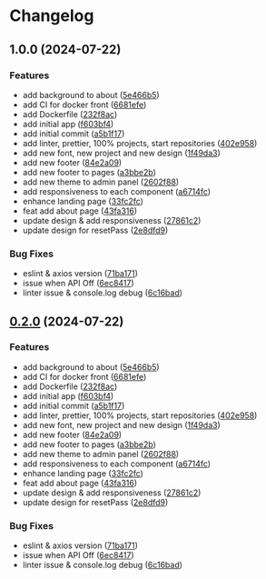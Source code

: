 # Changelog

## 1.0.0 (2024-07-22)


### Features

* add background to about ([5e466b5](https://github.com/IMT-BS-Digital-Economics/ideal_lab_front/commit/5e466b5228ea727a859a855b77066c1ce90141af))
* add CI for docker front ([6681efe](https://github.com/IMT-BS-Digital-Economics/ideal_lab_front/commit/6681efe28637f62a1eb16ff75e6669346d5d7f70))
* add Dockerfile ([232f8ac](https://github.com/IMT-BS-Digital-Economics/ideal_lab_front/commit/232f8ac71b04ce519e319f84a91ddf5bc4c4e8bb))
* add initial app ([f603bf4](https://github.com/IMT-BS-Digital-Economics/ideal_lab_front/commit/f603bf4d554f97e2efcb542c41d45b0d3aefb00c))
* add initial commit ([a5b1f17](https://github.com/IMT-BS-Digital-Economics/ideal_lab_front/commit/a5b1f17b312ebbeb2efec689ad38d167faeef15d))
* add linter, prettier, 100% projects, start repositories ([402e958](https://github.com/IMT-BS-Digital-Economics/ideal_lab_front/commit/402e95839143de585b38d7a82a2459c9853419ea))
* add new font, new project and new design ([1f49da3](https://github.com/IMT-BS-Digital-Economics/ideal_lab_front/commit/1f49da3d4977b5086be2da0404e1ca3db151b6d9))
* add new footer ([84e2a09](https://github.com/IMT-BS-Digital-Economics/ideal_lab_front/commit/84e2a09e25185ff660bb7411e40778cfd2f1a3b9))
* add new footer to pages ([a3bbe2b](https://github.com/IMT-BS-Digital-Economics/ideal_lab_front/commit/a3bbe2ba20eee263d47458f9e6aa072283a81b9d))
* add new theme to admin panel ([2602f88](https://github.com/IMT-BS-Digital-Economics/ideal_lab_front/commit/2602f88882fe1be4a0e6cc19b59466a18b9554fc))
* add responsiveness to each component ([a6714fc](https://github.com/IMT-BS-Digital-Economics/ideal_lab_front/commit/a6714fc413f2480bb9bdc01bbcf606725eada969))
* enhance landing page ([33fc2fc](https://github.com/IMT-BS-Digital-Economics/ideal_lab_front/commit/33fc2fcc5debc52874ae1b94e9a861f7bcc0ae1c))
* feat add about page ([43fa316](https://github.com/IMT-BS-Digital-Economics/ideal_lab_front/commit/43fa31653a59f55f0909aaf8aed6b3b27fac33bd))
* update design & add responsiveness ([27861c2](https://github.com/IMT-BS-Digital-Economics/ideal_lab_front/commit/27861c2b5a3e0cb41d0f5c9222e8eada0f37dc23))
* update design for resetPass ([2e8dfd9](https://github.com/IMT-BS-Digital-Economics/ideal_lab_front/commit/2e8dfd901197e868345a19129df0574b185160b4))


### Bug Fixes

* eslint & axios version ([71ba171](https://github.com/IMT-BS-Digital-Economics/ideal_lab_front/commit/71ba171f508f295cbf4f9c1ebc27d53e19a447af))
* issue when API Off ([6ec8417](https://github.com/IMT-BS-Digital-Economics/ideal_lab_front/commit/6ec8417ffe5dadca8abd0a3a86837f31923cce5b))
* linter issue & console.log debug ([6c16bad](https://github.com/IMT-BS-Digital-Economics/ideal_lab_front/commit/6c16bad86346694865d006dd65a7f6be0b8ef10a))

## [0.2.0](https://github.com/IMT-BS-Digital-Economics/ideal_lab_front/compare/ideal-lab-dashboard-front-v0.1.0...ideal-lab-dashboard-front@v0.2.0) (2024-07-22)


### Features

* add background to about ([5e466b5](https://github.com/IMT-BS-Digital-Economics/ideal_lab_front/commit/5e466b5228ea727a859a855b77066c1ce90141af))
* add CI for docker front ([6681efe](https://github.com/IMT-BS-Digital-Economics/ideal_lab_front/commit/6681efe28637f62a1eb16ff75e6669346d5d7f70))
* add Dockerfile ([232f8ac](https://github.com/IMT-BS-Digital-Economics/ideal_lab_front/commit/232f8ac71b04ce519e319f84a91ddf5bc4c4e8bb))
* add initial app ([f603bf4](https://github.com/IMT-BS-Digital-Economics/ideal_lab_front/commit/f603bf4d554f97e2efcb542c41d45b0d3aefb00c))
* add initial commit ([a5b1f17](https://github.com/IMT-BS-Digital-Economics/ideal_lab_front/commit/a5b1f17b312ebbeb2efec689ad38d167faeef15d))
* add linter, prettier, 100% projects, start repositories ([402e958](https://github.com/IMT-BS-Digital-Economics/ideal_lab_front/commit/402e95839143de585b38d7a82a2459c9853419ea))
* add new font, new project and new design ([1f49da3](https://github.com/IMT-BS-Digital-Economics/ideal_lab_front/commit/1f49da3d4977b5086be2da0404e1ca3db151b6d9))
* add new footer ([84e2a09](https://github.com/IMT-BS-Digital-Economics/ideal_lab_front/commit/84e2a09e25185ff660bb7411e40778cfd2f1a3b9))
* add new footer to pages ([a3bbe2b](https://github.com/IMT-BS-Digital-Economics/ideal_lab_front/commit/a3bbe2ba20eee263d47458f9e6aa072283a81b9d))
* add new theme to admin panel ([2602f88](https://github.com/IMT-BS-Digital-Economics/ideal_lab_front/commit/2602f88882fe1be4a0e6cc19b59466a18b9554fc))
* add responsiveness to each component ([a6714fc](https://github.com/IMT-BS-Digital-Economics/ideal_lab_front/commit/a6714fc413f2480bb9bdc01bbcf606725eada969))
* enhance landing page ([33fc2fc](https://github.com/IMT-BS-Digital-Economics/ideal_lab_front/commit/33fc2fcc5debc52874ae1b94e9a861f7bcc0ae1c))
* feat add about page ([43fa316](https://github.com/IMT-BS-Digital-Economics/ideal_lab_front/commit/43fa31653a59f55f0909aaf8aed6b3b27fac33bd))
* update design & add responsiveness ([27861c2](https://github.com/IMT-BS-Digital-Economics/ideal_lab_front/commit/27861c2b5a3e0cb41d0f5c9222e8eada0f37dc23))
* update design for resetPass ([2e8dfd9](https://github.com/IMT-BS-Digital-Economics/ideal_lab_front/commit/2e8dfd901197e868345a19129df0574b185160b4))


### Bug Fixes

* eslint & axios version ([71ba171](https://github.com/IMT-BS-Digital-Economics/ideal_lab_front/commit/71ba171f508f295cbf4f9c1ebc27d53e19a447af))
* issue when API Off ([6ec8417](https://github.com/IMT-BS-Digital-Economics/ideal_lab_front/commit/6ec8417ffe5dadca8abd0a3a86837f31923cce5b))
* linter issue & console.log debug ([6c16bad](https://github.com/IMT-BS-Digital-Economics/ideal_lab_front/commit/6c16bad86346694865d006dd65a7f6be0b8ef10a))
